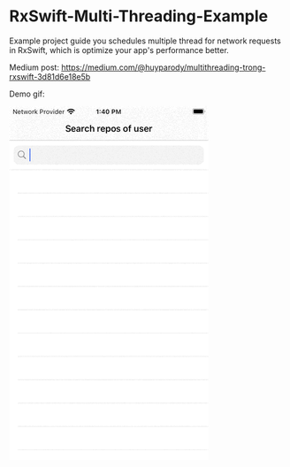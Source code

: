 # RxSwift-Multi-Threading-Example
Example project guide you schedules multiple thread for network requests in RxSwift, which is optimize your app's performance better.

Medium post: https://medium.com/@huyparody/multithreading-trong-rxswift-3d81d6e18e5b

Demo gif:

<img src="https://raw.githubusercontent.com/huyparody/RxSwift-Multi-Threading-Example/master/demo.gif" />
